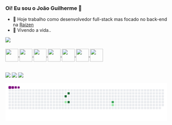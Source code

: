 ### Oi! Eu sou o João Guilherme 👋

- 🔭 Hoje trabalho como desenvolvedor full-stack mas focado no back-end na <a target="_blank" href="https://www.raizen.com.br/">Raizen</a> 
- 🌱 Vivendo a vida.. 

<div>
  <a href="https://github.com/gitjoao">
  <img height="180em" src="https://github-readme-stats.vercel.app/api/top-langs/?username=gitjoao&layout=compact&langs_count=7&theme=dark"/>
</div>
  
<div style="display: inline_block"><br>
  <img align="center" height="40" width="40" src="https://cdn.jsdelivr.net/gh/devicons/devicon/icons/javascript/javascript-original.svg" />
  <img align="center" height="40" width="40" src="https://cdn.jsdelivr.net/gh/devicons/devicon/icons/typescript/typescript-original.svg" />
  <img align="center" height="40" width="40" src="https://cdn.jsdelivr.net/gh/devicons/devicon/icons/nodejs/nodejs-original-wordmark.svg" />
  <img align="center" height="40" width="40" src="https://cdn.jsdelivr.net/gh/devicons/devicon/icons/php/php-original.svg" />
  <img align="center" height="40" width="40" src="https://cdn.jsdelivr.net/gh/devicons/devicon/icons/angularjs/angularjs-original.svg" />
  <img align="center" height="40" width="40" src="https://cdn.jsdelivr.net/gh/devicons/devicon/icons/css3/css3-original.svg" />
  <img align="center" height="40" width="40" src="https://cdn.jsdelivr.net/gh/devicons/devicon/icons/html5/html5-original.svg" />
</div>
  <br>
   <br>
 <div> 
  <a target="_blank"href="https://www.linkedin.com/in/joao-developer/"><img src="https://img.shields.io/badge/-LinkedIn-%230077B5?style=for-the-badge&logo=linkedin&logoColor=white"></a> 
  <a target="_blank" href="https://instagram.com/_joaoguilh3rm3"><img src="https://img.shields.io/badge/-Instagram-%23E4405F?style=for-the-badge&logo=instagram&logoColor=white"></a>
  <a href ="mailto:joaoguilherme357@gmail.com"><img src="https://img.shields.io/badge/-Gmail-%23333?style=for-the-badge&logo=gmail&logoColor=white" target="_blank"></a>
   
  ![snake gif](https://github.com/gitjoao/gitjoao/blob/output/github-contribution-grid-snake.gif)
 
</div>
